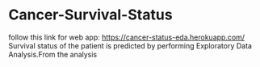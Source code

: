 # Cancer-Survival-Status
follow this link for web app: https://cancer-status-eda.herokuapp.com/
Survival status of the patient is predicted by performing Exploratory Data Analysis.From the analysis
